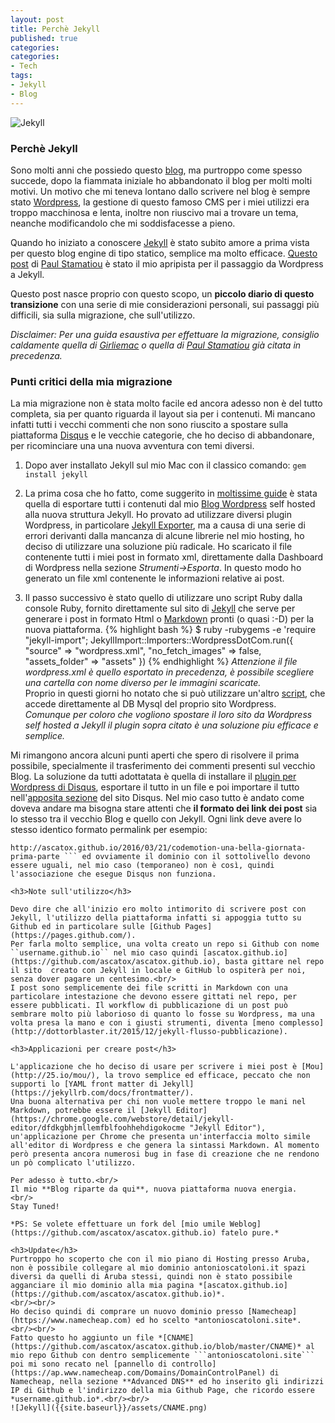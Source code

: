 ```yaml
---
layout: post
title: Perchè Jekyll
published: true
categories:
categories:
- Tech
tags:
- Jekyll
- Blog
---
```

![Jekyll]({{site.baseurl}}/assets/jekyll_header.png)

<h3>Perchè Jekyll</h3>

Sono molti anni che possiedo questo [blog](http://www.antonioscatoloni.it/blog), ma purtroppo come spesso succede, dopo la fiammata iniziale ho abbandonato il blog per molti molti motivi. 
Un motivo che mi teneva lontano dallo scrivere nel blog è sempre stato [Wordpress](https://wordpress.org/), la gestione di questo famoso CMS per i miei utilizzi era troppo macchinosa e lenta, inoltre non riuscivo mai a trovare un tema, neanche modificandolo che mi soddisfacesse a pieno.
<!--more-->

Quando ho iniziato a conoscere [Jekyll](https://jekyllrb.com/) è stato subito amore a prima vista per questo blog engine di tipo statico, semplice ma molto efficace.
[Questo post](http://paulstamatiou.com/how-to-wordpress-to-jekyll/) di [Paul Stamatiou](http://paulstamatiou.com/about/) è stato il mio apripista per il passaggio da Wordpress a Jekyll.

Questo post nasce proprio con questo scopo, un **piccolo diario di questo transizione** con una serie di mie considerazioni personali, sui passaggi più difficili, sia sulla migrazione, che sull'utilizzo.

*Disclaimer: Per una guida esaustiva per effettuare la migrazione, consiglio caldamente quella di [Girliemac](http://www.girliemac.com/blog/2013/12/27/wordpress-to-jekyll/) o quella di [Paul Stamatiou](http://paulstamatiou.com/how-to-wordpress-to-jekyll) già citata in precedenza.*

<h3>Punti critici della mia migrazione</h3>

La mia migrazione non è stata molto facile ed ancora adesso non è del tutto completa, sia per quanto riguarda il layout sia per i contenuti. Mi mancano infatti tutti i vecchi commenti che non sono riuscito a spostare sulla piattaforma [Disqus](https://disqus.com/) e le vecchie categorie, che ho deciso di abbandonare, per ricominciare una una nuova avventura con temi diversi.

1. Dopo aver installato Jekyll sul mio Mac con il classico comando: 
`gem install jekyll`

2. La prima cosa che ho fatto, come suggerito in [moltissime guide](http://girliemac.com/blog/2013/12/27/wordpress-to-jekyll/) è stata quella di esportare tutti i contenuti dal mio [Blog Wordpress](http://www.antonioscatoloni.it/blog) self hosted  alla nuova struttura Jekyll.
Ho provato ad utilizzare diversi plugin Wordpress, in particolare [Jekyll Exporter](https://it.wordpress.org/plugins/jekyll-exporter/), ma a causa di una serie di errori derivanti dalla mancanza di alcune librerie nel mio hosting, ho deciso di utilizzare una soluzione più radicale.
Ho scaricato il file contenente tutti i miei post in formato xml, direttamente dalla Dashboard di Wordpress nella sezione *Strumenti->Esporta*. In questo modo ho generato un file xml contenente le informazioni relative ai post.

3. Il passo successivo è stato quello di utilizzare uno script Ruby dalla console Ruby, fornito direttamente sul sito di [Jekyll](https://import.jekyllrb.com/docs/wordpressdotcom/) che serve per generare i post in formato Html o [Markdown](https://daringfireball.net/projects/markdown/) pronti (o quasi :-D) per la nuova piattaforma.
{% highlight bash %}
$ ruby -rubygems -e 'require "jekyll-import";
    JekyllImport::Importers::WordpressDotCom.run({
      "source" => "wordpress.xml",
      "no_fetch_images" => false,
      "assets_folder" => "assets"
    })
 {% endhighlight %}
*Attenzione il file wordpress.xml è quello esportato in precedenza, è possibile scegliere una cartella con nome diverso per le immagini scaricate.*<br/>
Proprio in questi giorni ho notato che si può utilizzare un'altro [script](http://import.jekyllrb.com/docs/wordpress/), che accede direttamente al DB Mysql del proprio sito Wordpress.<br/>
*Comunque per coloro che vogliono spostare il loro sito da Wordpress self hosted a Jekyll il plugin sopra citato è una soluzione piu efficace e semplice.*

Mi rimangono ancora alcuni punti aperti che spero di risolvere il prima possibile, specialmente il trasferimento dei commenti presenti sul vecchio Blog.
La soluzione da tutti adottatata è quella di installare il [plugin per Wordpress di Disqus](https://wordpress.org/plugins/disqus-comment-system/), esportare il tutto in un file e poi importare il tutto nell'[apposita sezione](https://import.disqus.com/login/?next=/) del sito Disqus. Nel mio caso tutto è andato come doveva andare ma bisogna stare attenti che **il formato dei link dei post** sia lo stesso tra il vecchio Blog e quello con Jekyll. Ogni link deve avere lo stesso identico formato permalink per esempio:
```http://www.antonioscatoloni.it/blog/2016/03/21/codemotion-una-bella-giornata-prima-parte diventa
http://ascatox.github.io/2016/03/21/codemotion-una-bella-giornata-prima-parte ``` ed ovviamente il dominio con il sottolivello devono essere uguali, nel mio caso (temporaneo) non è così, quindi l'associazione che esegue Disqus non funziona.

<h3>Note sull'utilizzo</h3>

Devo dire che all'inizio ero molto intimorito di scrivere post con Jekyll, l'utilizzo della piattaforma infatti si appoggia tutto su Github ed in particolare sulle [Github Pages](https://pages.github.com/).
Per farla molto semplice, una volta creato un repo si Github con nome ``username.github.io`` nel mio caso quindi [ascatox.github.io](https://github.com/ascatox/ascatox.github.io), basta gittare nel repo il sito  creato con Jekyll in locale e GitHub lo ospiterà per noi, senza dover pagare un centesimo.<br/>
I post sono semplicemente dei file scritti in Markdown con una particolare intestazione che devono essere gittati nel repo, per essere pubblicati. Il workflow di pubblicazione di un post può sembrare molto più laborioso di quanto lo fosse su Wordpress, ma una volta presa la mano e con i giusti strumenti, diventa [meno complesso](http://dottorblaster.it/2015/12/jekyll-flusso-pubblicazione).

<h3>Applicazioni per creare post</h3>

L'applicazione che ho deciso di usare per scrivere i miei post è [Mou](http://25.io/mou/), la trovo semplice ed efficace, peccato che non supporti lo [YAML front matter di Jekyll](https://jekyllrb.com/docs/frontmatter/).
Una buona alternativa per chi non vuole mettere troppo le mani nel Markdown, potrebbe essere il [Jekyll Editor](https://chrome.google.com/webstore/detail/jekyll-editor/dfdkgbhjmllemfblfoohhehdigokocme "Jekyll Editor"), un'applicazione per Chrome che presenta un'interfaccia molto simile all'editor di Wordpress e che genera la sintassi Markdown. Al momento però presenta ancora numerosi bug in fase di creazione che ne rendono un pò complicato l'utilizzo.

Per adesso è tutto.<br/>
Il mio **Blog riparte da qui**, nuova piattaforma nuova energia.
<br/>
Stay Tuned!

*PS: Se volete effettuare un fork del [mio umile Weblog](https://github.com/ascatox/ascatox.github.io) fatelo pure.*

<h3>Update</h3>
Purtroppo ho scoperto che con il mio piano di Hosting presso Aruba, non è possibile collegare al mio dominio antonioscatoloni.it spazi diversi da quelli di Aruba stessi, quindi non è stato possibile agganciare il mio dominio alla mia pagina *[ascatox.github.io](https://github.com/ascatox/ascatox.github.io)*.
<br/><br/>
Ho deciso quindi di comprare un nuovo dominio presso [Namecheap](https://www.namecheap.com) ed ho scelto *antonioscatoloni.site*.
<br/><br/>
Fatto questo ho aggiunto un file *[CNAME](https://github.com/ascatox/ascatox.github.io/blob/master/CNAME)* al mio repo Github con dentro semplicemente ```antonioscatoloni.site``` poi mi sono recato nel [pannello di controllo](https://ap.www.namecheap.com/Domains/DomainControlPanel) di Namecheap, nella sezione **Advanced DNS** ed ho inserito gli indirizzi IP di Github e l'indirizzo della mia Github Page, che ricordo essere *username.github.io*.<br/><br/>
![Jekyll]({{site.baseurl}}/assets/CNAME.png)